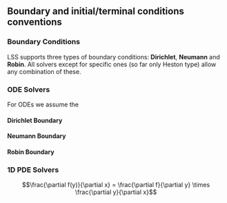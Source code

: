 ## Boundary and initial/terminal conditions conventions

### Boundary Conditions

LSS supports three types of boundary conditions: **Dirichlet**, **Neumann** and **Robin**. All solvers except for specific ones (so far only Heston type) allow any combination of these. 

### ODE Solvers

For ODEs we assume the 

#### Dirichlet Boundary

#### Neumann Boundary

#### Robin Boundary


### 1D PDE Solvers

$$\frac{\partial f(y)}{\partial x} = \frac{\partial f}{\partial y} \times \frac{\partial y}{\partial x}$$



